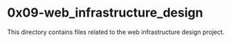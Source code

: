 # 0x09-web_infrastructure_design

This directory contains files related to the web infrastructure design project.
